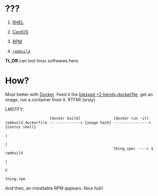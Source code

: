 # ???

1. [RHEL](https://redhat.com/rhel)

2. [CentOS](https://centos.org)

3. [RPM](http://rpm.org)

4. [`rpmbuild`](https://rpm-packaging-guide.github.io/)

**TL;DR** can loot linux softwares here.

# How?

Most better with [Docker](https://www.docker.com). Feed it the [blessed +2 trendy dockerfile](rpmbuild.dockerfile), get an
image, run a container from it. RTFM! (srsly)

LMDTFY:

                        [docker build]               [docker run -it]
    rpmbuild.dockerfile --------------> {image hash} ----------------> {centos shell}
                                                                           |
                                                                           |
                                                     thing.spec ----> $ rpmbuild
                                                                           |
                                                                           V
                                                                       thing.rpm

And then, an installable RPM appears. Nice huh!
